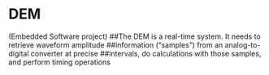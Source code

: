# DEM
(Embedded Software project)
##The DEM is a real-time system. It needs to retrieve waveform amplitude
##information (“samples”) from an analog-to-digital converter at precise
##intervals, do calculations with those samples, and perform timing operations
